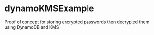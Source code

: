 # dynamoKMSExample
Proof of concept for storing encrypted passwords then decrypted them using DynamoDB and KMS
